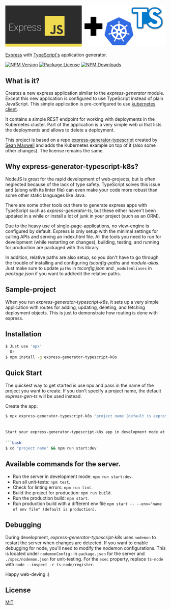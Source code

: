 <img alt='overnightjs' src='https://github.com/jkremser/express-generator-typescript/raw/master/express-typescript-k8s.png' border='0'>

[Express](https://www.npmjs.com/package/express) with [TypeScript's](https://www.npmjs.com/package/typescript) application generator.

<a href="https://www.npmjs.com/package/express-generator-typescript-k8s" target="_blank"><img src="https://img.shields.io/npm/v/express-generator-typescript-k8s.svg" alt="NPM Version" /></a>
<a href="https://www.npmjs.com/package/express-generator-typescript-k8s" target="_blank"><img src="https://img.shields.io/npm/l/express-generator-typescript-k8s.svg" alt="Package License" /></a>
<a href="https://www.npmjs.com/package/express-generator-typescript-k8s" target="_blank"><img src="https://img.shields.io/npm/dm/express-generator-typescript-k8s.svg" alt="NPM Downloads" /></a>


## What is it?

Creates a new express application similar to the _express-generator_ module. Except this new
application is configured to use TypeScript instead of plain JavaScript. This simple application
is pre-configured to use [kubernetes client](https://github.com/kubernetes-client/javascript).

It contains a simple REST endpoint for working with deployments in the Kubernetes cluster. Part of the 
application is a very simple web ui that lists the deployments and allows to delete a deployment.

This project is based on a repo [express-generator-typescript](https://github.com/seanpmaxwell/express-generator-typescript.git)
created by [Sean Maxwell](https://github.com/seanpmaxwell) and adds the Kubernetes example on top of it (also some other changes).
The license remains the same.



## Why express-generator-typescript-k8s?

NodeJS is great for the rapid development of web-projects, but is often neglected because of the lack of
type safety. TypeScript solves this issue and (along with its linter file) can even make your code
more robust than some other static languages like Java.

There are some other tools out there to generate express apps with TypeScript such as 
_express-generator-ts_, but these either haven't been updated in a while or install a lot of junk 
in your project (such as an ORM). 

Due to the heavy use of single-page-applications, no view-engine is configured by default. Express is 
only setup with the minimal settings for calling APIs and serving an index.html file. All the tools you 
need to run for development (while restarting on changes), building, testing, and running for production 
are packaged with this library. 

In addition, relative paths are also setup, so you don't have to go through the trouble of installing
and configuring _tsconfig-paths_ and _module-alias_. Just make sure to update `paths` in _tsconfig.json_
and `_moduleAliases` in _package.json_ if you want to add/edit the relative paths.


## Sample-project

When you run _express-generator-typescript-k8s_, it sets up a very simple application with routes for
adding, updating, deleting, and fetching deployment objects. This is just to demonstrate how routing is done
with express.


## Installation

```sh
$ Just use 'npx'
  Or
$ npm install -g express-generator-typescript-k8s
```


## Quick Start

The quickest way to get started is use npx and pass in the name of the project you want to create.
If you don't specify a project name, the default _express-gen-ts_ will be used instead.

Create the app:

```bash
$ npx express-generator-typescript-k8s "project name (default is express-gen-ts)"


Start your express-generator-typescript-k8s app in development mode at `http://localhost:3000/`:

```bash
$ cd "project name" && npm run start:dev
```


## Available commands for the server.

- Run the server in development mode: `npm run start:dev`.
- Run all unit-tests: `npm test`.
- Check for linting errors: `npm run lint`.
- Build the project for production: `npm run build`.
- Run the production build: `npm start`.
- Run production build with a different env file `npm start -- --env="name of env file" (default is production)`.


## Debugging
During development, _express-generator-typescript-k8s_ uses `nodemon` to restart the server when changes
are detected. If you want to enable debugging for node, you'll need to modify the nodemon configurations.
This is located under `nodemonConfig:` in `package.json` for the server and `./spec/nodemon.json` for
unit-testing. For the `exec` property, replace `ts-node` with `node --inspect -r ts-node/register`.


Happy web-deving :)



## License

[MIT](LICENSE)
